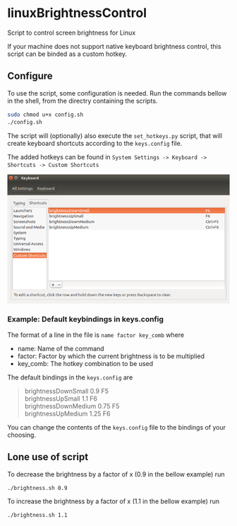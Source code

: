 # linuxBrightnessControl
Script to control screen brightness for Linux

If your machine does not support native keyboard brightness control, this script can be binded as a custom hotkey.

## Configure

To use the script, some configuration is needed. Run the commands bellow in the shell, from the directry containing the scripts.

```bash
sudo chmod u+x config.sh
./config.sh
```

The script will (optionally) also execute the ```set_hotkeys.py``` script, that will create keyboard shortcuts according to the ```keys.config``` file.

The added hotkeys can be found in ```System Settings -> Keyboard -> Shortcuts -> Custom Shortcuts```

![example](example.png)

### Example: Default keybindings in keys.config

The format of a line in the file is
```name factor key_comb``` where
* name: Name of the command
* factor: Factor by which the current brightness is to be multiplied
* key_comb: The hotkey combination to be used

The default bindings in the ```keys.config``` are
  
>brightnessDownSmall 0.9 F5  
>brightnessUpSmall 1.1 F6  
>brightnessDownMedium 0.75 <Control>F5  
>brightnessUpMedium 1.25 <Control>F6

You can change the contents of the ```keys.config``` file to the bindings of your choosing.

## Lone use of script

To decrease the brightness by a factor of x (0.9 in the bellow example) run

```bash
./brightness.sh 0.9
```

To increase the brightness by a factor of x (1.1 in the bellow example) run

```bash
./brightness.sh 1.1
```
